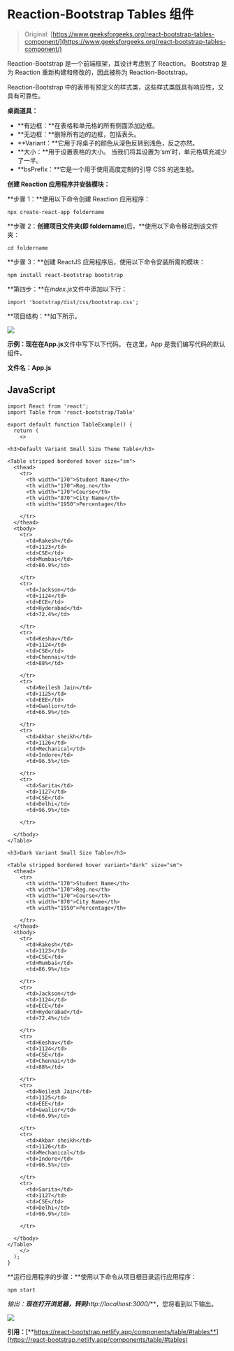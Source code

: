 # Reaction-Bootstrap Tables 组件

> Original: [https://www.geeksforgeeks.org/react-bootstrap-tables-component/](https://www.geeksforgeeks.org/react-bootstrap-tables-component/)

Reaction-Bootstrap 是一个前端框架，其设计考虑到了 Reaction。 Bootstrap 是为 Reaction 重新构建和修改的，因此被称为 Reaction-Bootstrap。

Reaction-Bootstrap 中的表带有预定义的样式类，这些样式类既具有响应性，又具有可靠性。

**桌面道具：**

*   **有边框：**在表格和单元格的所有侧面添加边框。
*   **无边框：**删除所有边的边框，包括表头。
*   **Variant：**它用于将桌子的颜色从深色反转到浅色，反之亦然。
*   **大小：**用于设置表格的大小。 当我们将其设置为‘sm’时，单元格填充减少了一半。
*   **bsPrefix：**它是一个用于使用高度定制的引导 CSS 的逃生舱。

**创建 Reaction 应用程序并安装模块：**

**步骤 1：**使用以下命令创建 Reaction 应用程序：

```
npx create-react-app foldername
```

**步骤 2：**创建项目文件夹(即 foldername**)后，**使用以下命令移动到该文件夹：

```
cd foldername
```

**步骤 3：**创建 ReactJS 应用程序后，使用以下命令安装所需的模块：

```
npm install react-bootstrap bootstrap
```

**第四步：**在*index.js*文件中添加以下行：

```
import 'bootstrap/dist/css/bootstrap.css';
```

**项目结构：**如下所示。

![](img/74a81d6a5f2feb272f07a94c24cad94e.png)

**示例：**现在在**App.js**文件中写下以下代码。 在这里，App 是我们编写代码的默认组件。

**文件名：App.js**

## JavaScript

```
import React from 'react';
import Table from 'react-bootstrap/Table'

export default function TableExample() {
  return (
    <>

<h3>Default Variant Small Size Theme Table</h3>

<Table stripped bordered hover size="sm">
  <thead>
    <tr>
      <th width="170">Student Name</th>
      <th width="170">Reg.no</th>
      <th width="170">Course</th>
      <th width="870">City Name</th>
      <th width="1950">Percentage</th>

    </tr>
  </thead>
  <tbody>
    <tr>
      <td>Rakesh</td>
      <td>1123</td>
      <td>CSE</td>
      <td>Mumbai</td>
      <td>86.9%</td>

    </tr>
    <tr>
      <td>Jackson</td>
      <td>1124</td>
      <td>ECE</td>
      <td>Hyderabad</td>
      <td>72.4%</td>

    </tr>
    <tr>
      <td>Keshav</td>
      <td>1124</td>
      <td>CSE</td>
      <td>Chennai</td>
      <td>88%</td>

    </tr>
    <tr>
      <td>Neilesh Jain</td>
      <td>1125</td>
      <td>EEE</td>
      <td>Gwalior</td>
      <td>66.9%</td>

    </tr>
    <tr>
      <td>Akbar sheikh</td>
      <td>1126</td>
      <td>Mechanical</td>
      <td>Indore</td>
      <td>96.5%</td>

    </tr>
    <tr>
      <td>Sarita</td>
      <td>1127</td>
      <td>CSE</td>
      <td>Delhi</td>
      <td>96.9%</td>

    </tr>

  </tbody>
</Table>

<h3>Dark Variant Small Size Table</h3>

<Table stripped bordered hover variant="dark" size="sm">
  <thead>
    <tr>
      <th width="170">Student Name</th>
      <th width="170">Reg.no</th>
      <th width="170">Course</th>
      <th width="870">City Name</th>
      <th width="1950">Percentage</th>

    </tr>
  </thead>
  <tbody>
    <tr>
      <td>Rakesh</td>
      <td>1123</td>
      <td>CSE</td>
      <td>Mumbai</td>
      <td>86.9%</td>

    </tr>
    <tr>
      <td>Jackson</td>
      <td>1124</td>
      <td>ECE</td>
      <td>Hyderabad</td>
      <td>72.4%</td>

    </tr>
    <tr>
      <td>Keshav</td>
      <td>1124</td>
      <td>CSE</td>
      <td>Chennai</td>
      <td>88%</td>

    </tr>
    <tr>
      <td>Neilesh Jain</td>
      <td>1125</td>
      <td>EEE</td>
      <td>Gwalior</td>
      <td>66.9%</td>

    </tr>
    <tr>
      <td>Akbar sheikh</td>
      <td>1126</td>
      <td>Mechanical</td>
      <td>Indore</td>
      <td>96.5%</td>

    </tr>
    <tr>
      <td>Sarita</td>
      <td>1127</td>
      <td>CSE</td>
      <td>Delhi</td>
      <td>96.9%</td>

    </tr>

  </tbody>
</Table>
    </>
  );
}
```

**运行应用程序的步骤：**使用以下命令从项目根目录运行应用程序：

```
npm start
```

**输出：**现在打开浏览器，转到***http://localhost:3000/***，您将看到以下输出。

![](img/cbca8f2726f4ab853f37c51a0ea52d3e.png)

**引用：**[**https://react-bootstrap.netlify.app/components/table/#tables**](https://react-bootstrap.netlify.app/components/table/#tables)